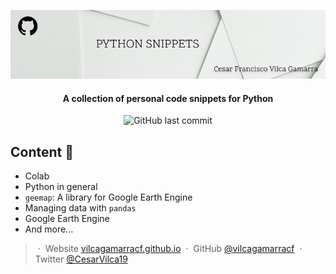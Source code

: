 <p align='center'>
   <img src="Python_snippets_logo.jpg" alt="Python Snippets Logo"/>
</p>

<h4 align="center"> A collection of personal code snippets for Python</h4>

<p align='center'>
   <img src="https://img.shields.io/github/last-commit/vilcagamarracf/Inv_arroz_METRIC?style=flat-square" alt="GitHub last commit"/>
</p>


## Content 📓
- Colab 
- Python in general 
- `geemap`: A library for Google Earth Engine 
- Managing data with `pandas` 
- Google Earth Engine
- And more...

> &nbsp;&middot;&nbsp; Website [vilcagamarracf.github.io](https://vilcagamarracf.github.io/) &nbsp;&middot;&nbsp;
> GitHub [@vilcagamarracf](https://github.com/vilcagamarracf) &nbsp;&middot;&nbsp;
> Twitter [@CesarVilca19](https://twitter.com/CesarVilca19)

